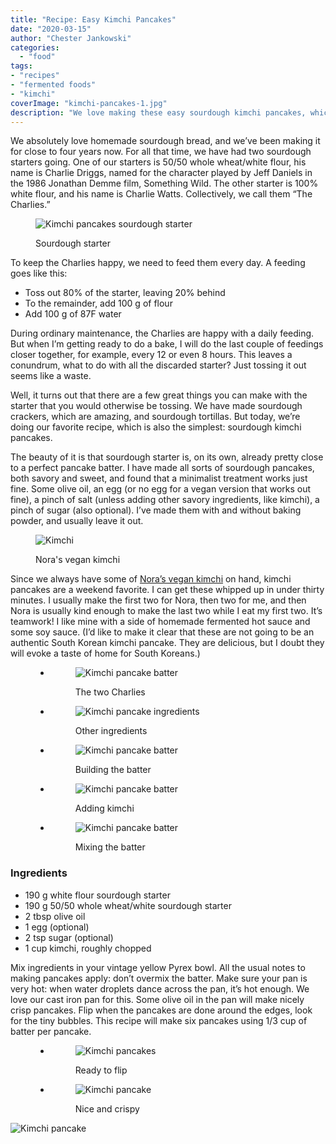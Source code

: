 ```yaml
---
title: "Recipe: Easy Kimchi Pancakes"
date: "2020-03-15"
author: "Chester Jankowski"
categories: 
  - "food"
tags: 
- "recipes"
- "fermented foods"
- "kimchi"
coverImage: "kimchi-pancakes-1.jpg"
description: "We love making these easy sourdough kimchi pancakes, which are a great use for sourdough starter that would be otherwise discarded."
---
```


We absolutely love homemade sourdough bread, and we’ve been making it for close to four years now. For all that time, we have had two sourdough starters going. One of our starters is 50/50 whole wheat/white flour, his name is Charlie Driggs, named for the character played by Jeff Daniels in the 1986 Jonathan Demme film, Something Wild. The other starter is 100% white flour, and his name is Charlie Watts. Collectively, we call them “The Charlies.”

<figure>

![Kimchi pancakes sourdough starter](images/kimchi-pancakes-01.jpg)

<figcaption>

Sourdough starter

</figcaption>

</figure>

To keep the Charlies happy, we need to feed them every day. A feeding goes like this:

- Toss out 80% of the starter, leaving 20% behind
- To the remainder, add 100 g of flour
- Add 100 g of 87F water

During ordinary maintenance, the Charlies are happy with a daily feeding. But when I’m getting ready to do a bake, I will do the last couple of feedings closer together, for example, every 12 or even 8 hours. This leaves a conundrum, what to do with all the discarded starter? Just tossing it out seems like a waste.

Well, it turns out that there are a few great things you can make with the starter that you would otherwise be tossing. We have made sourdough crackers, which are amazing, and sourdough tortillas. But today, we’re doing our favorite recipe, which is also the simplest: sourdough kimchi pancakes.

The beauty of it is that sourdough starter is, on its own, already pretty close to a perfect pancake batter. I have made all sorts of sourdough pancakes, both savory and sweet, and found that a minimalist treatment works just fine. Some olive oil, an egg (or no egg for a vegan version that works out fine), a pinch of salt (unless adding other savory ingredients, like kimchi), a pinch of sugar (also optional). I’ve made them with and without baking powder, and usually leave it out.

<figure>

![Kimchi](images/kimchi-pancakes-05.jpg)

<figcaption>

Nora's vegan kimchi

</figcaption>

</figure>

Since we always have some of [Nora’s vegan kimchi](https://www.culturednyc.com/whats-fermenting-easy-homemade-vegan-kimchi/) on hand, kimchi pancakes are a weekend favorite. I can get these whipped up in under thirty minutes. I usually make the first two for Nora, then two for me, and then Nora is usually kind enough to make the last two while I eat my first two. It’s teamwork! I like mine with a side of homemade fermented hot sauce and some soy sauce. (I’d like to make it clear that these are not going to be an authentic South Korean kimchi pancake. They are delicious, but I doubt they will evoke a taste of home for South Koreans.)

<figure>

- <figure>
    
    ![Kimchi pancake batter](images/kimchi-pancakes-02.jpg)
    
    <figcaption>
    
    The two Charlies
    
    </figcaption>
    
    </figure>
    
- <figure>
    
    ![Kimchi pancake ingredients](images/kimchi-pancakes-03.jpg)
    
    <figcaption>
    
    Other ingredients
    
    </figcaption>
    
    </figure>
    
- <figure>
    
    ![Kimchi pancake batter](images/kimchi-pancakes-04.jpg)
    
    <figcaption>
    
    Building the batter
    
    </figcaption>
    
    </figure>
    
- <figure>
    
    ![Kimchi pancake batter](images/kimchi-pancakes-06.jpg)
    
    <figcaption>
    
    Adding kimchi
    
    </figcaption>
    
    </figure>
    
- <figure>
    
    ![Kimchi pancake batter](images/kimchi-pancakes-07.jpg)
    
    <figcaption>
    
    Mixing the batter
    
    </figcaption>
    
    </figure>
    



</figure>

### Ingredients

- 190 g white flour sourdough starter
- 190 g 50/50 whole wheat/white sourdough starter
- 2 tbsp olive oil
- 1 egg (optional)
- 2 tsp sugar (optional)
- 1 cup kimchi, roughly chopped

Mix ingredients in your vintage yellow Pyrex bowl. All the usual notes to making pancakes apply: don’t overmix the batter. Make sure your pan is very hot: when water droplets dance across the pan, it’s hot enough. We love our cast iron pan for this. Some olive oil in the pan will make nicely crisp pancakes. Flip when the pancakes are done around the edges, look for the tiny bubbles. This recipe will make six pancakes using 1/3 cup of batter per pancake.

<figure>

- <figure>
    
    ![Kimchi pancakes](images/kimchi-pancakes-08.jpg)
    
    <figcaption>
    
    Ready to flip
    
    </figcaption>
    
    </figure>
    
- <figure>
    
    ![Kimchi pancake](images/kimchi-pancakes-09.jpg)
    
    <figcaption>
    
    Nice and crispy
    
    </figcaption>
    
    </figure>
    



</figure>

![Kimchi pancake](images/kimchi-pancakes-10.jpg)
